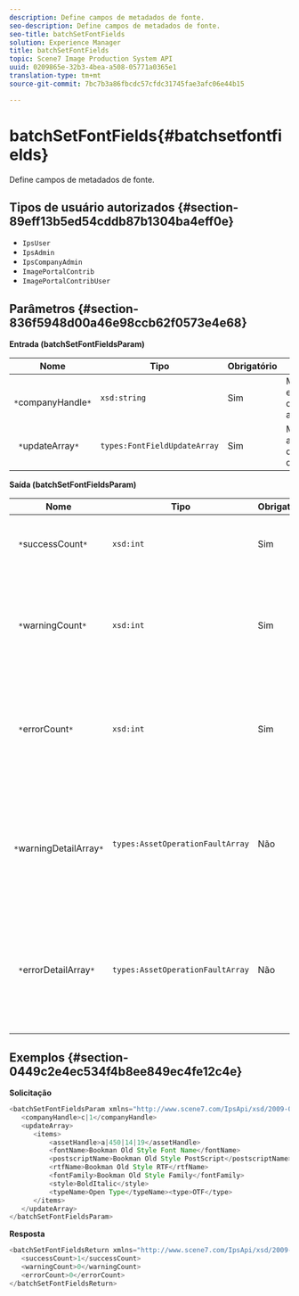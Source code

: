 ```yaml
---
description: Define campos de metadados de fonte.
seo-description: Define campos de metadados de fonte.
seo-title: batchSetFontFields
solution: Experience Manager
title: batchSetFontFields
topic: Scene7 Image Production System API
uuid: 0209865e-32b3-4bea-a508-05771a0365e1
translation-type: tm+mt
source-git-commit: 7bc7b3a86fbcdc57cfdc31745fae3afc06e44b15

---
```



# batchSetFontFields{#batchsetfontfields}

Define campos de metadados de fonte.

## Tipos de usuário autorizados {#section-89eff13b5ed54cddb87b1304ba4eff0e}

* `IpsUser`
* `IpsAdmin`
* `IpsCompanyAdmin`
* `ImagePortalContrib`
* `ImagePortalContribUser`

## Parâmetros {#section-836f5948d00a46e98ccb62f0573e4e68}

**Entrada (batchSetFontFieldsParam)**

| Nome | Tipo | Obrigatório | Descrição |
|---|---|---|---|
| ` *`companyHandle`*` | `xsd:string` | Sim | Manuseie a empresa que contém as fontes. |
| ` *`updateArray`*` | `types:FontFieldUpdateArray` | Sim | Matriz de atualizações de campos de fonte. |

**Saída (batchSetFontFieldsParam)**

| Nome | Tipo | Obrigatório | Descrição |
|---|---|---|---|
| ` *`successCount`*` | `xsd:int` | Sim | O número de campos de fonte definidos com êxito. |
| ` *`warningCount`*` | `xsd:int` | Sim | Número de avisos gerados quando a operação tentou definir campos de fonte. |
| ` *`errorCount`*` | `xsd:int` | Sim | Número de erros gerados quando a operação tentou definir campos de fonte. |
| ` *`warningDetailArray`*` | `types:AssetOperationFaultArray` | Não | A matriz de detalhes associados aos ativos que geraram avisos quando a operação tentou aplicar as atualizações. |
| ` *`errorDetailArray`*` | `types:AssetOperationFaultArray` | Não | A matriz de detalhes associados aos ativos que geraram erros quando a operação tentou aplicar as atualizações. |

## Exemplos {#section-0449c2e4ec534f4b8ee849ec4fe12c4e}

**Solicitação**

```java
<batchSetFontFieldsParam xmlns="http://www.scene7.com/IpsApi/xsd/2009-07-31">
   <companyHandle>c|1</companyHandle>
   <updateArray>
      <items>
          <assetHandle>a|450|14|19</assetHandle>
          <fontName>Bookman Old Style Font Name</fontName>
          <postscriptName>Bookman Old Style PostScript</postscriptName>
          <rtfName>Bookman Old Style RTF</rtfName>
          <fontFamily>Bookman Old Style Family</fontFamily>
          <style>BoldItalic</style>
          <typeName>Open Type</typeName><type>OTF</type>
      </items>
   </updateArray>
</batchSetFontFieldsParam>
```

**Resposta**

```java
<batchSetFontFieldsReturn xmlns="http://www.scene7.com/IpsApi/xsd/2009-07-31">
   <successCount>1</successCount>
   <warningCount>0</warningCount>
   <errorCount>0</errorCount>
</batchSetFontFieldsReturn>
```

